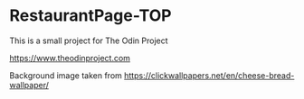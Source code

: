 # RestaurantPage-TOP

This is a small project for The Odin Project

https://www.theodinproject.com

Background image taken from https://clickwallpapers.net/en/cheese-bread-wallpaper/